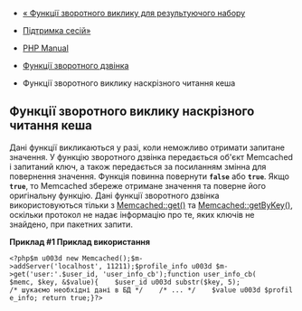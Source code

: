 - [« Функції зворотного виклику для результуючого
набору](memcached.callbacks.result.md)
- [Підтримка сесій»](memcached.sessions.md)

- [PHP Manual](index.md)
- [Функції зворотного дзвінка](memcached.callbacks.md)
- Функції зворотного виклику наскрізного читання кеша

## Функції зворотного виклику наскрізного читання кеша

Дані функції викликаються у разі, коли неможливо отримати
запитане значення. У функцію зворотного дзвінка передається об'єкт
Memcached і запитаний ключ, а також передається за посиланням змінна
для повернення значення. Функція повинна повернути **`false`** або
**`true`**. Якщо **`true`**, то Memcached збереже отримане значення та
поверне його оригінальну функцію. Дані функції зворотного дзвінка
використовуються тільки з [Memcached::get()](memcached.get.md) та
[Memcached::getByKey()](memcached.getbykey.md), оскільки протокол не
надає інформацію про те, яких ключів не знайдено, при пакетних
запити.

**Приклад #1 Приклад використання**

` <?php$m u003d new Memcached();$m->addServer('localhost', 11211);$profile_info u003d $m->get('user:'.$user_id, 'user_info_cb');function user_info_cb( $memc, $key, &$value){    $user_id u003d substr($key, 5); /* шукаємо необхідні дані в БД */    /* ... */    $value u003d $profile_info; return true;}?> `
